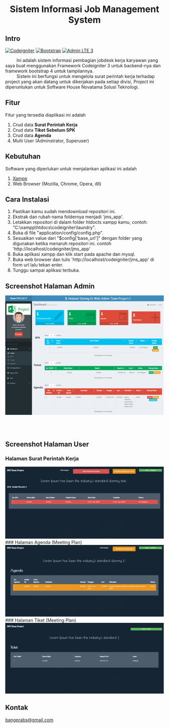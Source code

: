 <h1 align="center"> Sistem Informasi Job Management System</h1>

## Intro

[![Codeigniter](https://img.shields.io/badge/Codeigniter-3.0-red.svg)](https://www.codeigniter.com/)
[![Bootstrap](https://img.shields.io/badge/Bootstrap-4.0-green.svg)](https://getbootstrap.com/docs/4.0/getting-started/introduction/)
[![Admin LTE 3](https://img.shields.io/badge/AdminLTE-3-blue)](https://adminlte.io/themes/v3/)

&emsp; &emsp; Ini adalah sistem informasi pembagian jobdesk kerja karyawan yang saya buat menggunakan Framework Codeigniter 3 untuk backend-nya dan framework bootstrap 4 untuk tampilannya. <br />
&emsp; &emsp; Sistem ini berfungsi untuk mengelola surat perintah kerja terhadap project yang akan datang untuk dikerjakan pada setiap divisi, Project ini diperuntukan untuk Software House Novatama Solusi Teknologi.<br />
	
	
## Fitur
Fitur yang tersedia diaplikasi ini adalah
1. Crud data <b>Surat Perintah Kerja</b>
2. Crud data <b>Tiket Sebelum SPK</b>
3. Crud data <b>Agenda</b>
4. Multi User (Adminstrator, Superuser)

## Kebutuhan
Software yang diperlukan untuk menjalankan aplikasi ini adalah
1. [Xampp](https://www.apachefriends.org/)
2. Web Browser (Mozilla, Chrome, Opera, dll)

## Cara Instalasi
1. Pastikan kamu sudah mendownload repositori ini.
2. Ekstrak dan rubah nama foldernya menjadi 'jms_app'.
3. Letakkan repositori di dalam folder htdocts xampp kamu, contoh: "C:\xampp\htdocs\codeigniter\laundry".
4. Buka di file "application/config/config.php".
5. Sesuaikan value dari "$config['base_url']" dengan folder yang digunakan ketika menaruh repositori ini. contoh 'http://localhost/codeigniter/jms_app'
6. Buka aplikasi xampp dan klik start pada apache dan mysql.
7. Buka web browser dan tulis 'http://localhost/codeigniter/jms_app' di form url lalu tekan enter.
8. Tunggu sampai aplikasi terbuka.


## Screenshot Halaman Admin
<p align='Left' valign='top'>
  <span>
	<img src='https://github.com/bangprabs/CI_ProjectJMS/blob/master/img_starter_jmsproject/dashboard.png' />
  </span>
</p>

<br />
<br />

## Screenshot Halaman User
### Halaman Surat Perintah Kerja 
<img src='https://github.com/bangprabs/CI_ProjectJMS/blob/master/img_starter_jmsproject/user%20area.png'/>
### Halaman Agenda (Meeting Plan)
<img src='https://github.com/bangprabs/CI_ProjectJMS/blob/master/img_starter_jmsproject/agenda.png'/>
### Halaman Tiket (Meeting Plan)
<img src='https://github.com/bangprabs/CI_ProjectJMS/blob/master/img_starter_jmsproject/Tiket.png'/>

## Kontak
bangprabs@gmail.com
